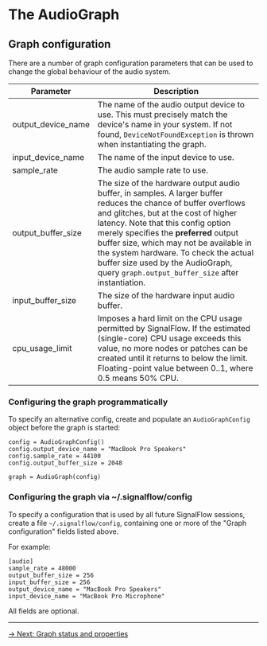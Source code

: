 # The AudioGraph

## Graph configuration

There are a number of graph configuration parameters that can be used to change the global behaviour of the audio system. 

| Parameter   | Description                                                                                                                                                                                                                                                                                                                                                                                                            |
|--------------------------------|------------------------------------------------------------------------------------------------------------------------------------------------------------------------------------------------------------------------------------------------------------------------------------------------------------------------------------------------------------------------------------------------------------------------|
| output_device_name             | The name of the audio output device to use. This must precisely match the device's name in your system. If not found, `DeviceNotFoundException` is thrown when instantiating the graph.                                                                                                                                                                                                                                |
| input_device_name              | The name of the input device to use.                                                                                                                                                                                                                                                                                                                                                                                   |
| sample_rate                    | The audio sample rate to use.                                                                                                                                                                                                                                                                                                                                                                                          |
| output_buffer_size             | The size of the hardware output audio buffer, in samples. A larger buffer reduces the chance of buffer overflows and glitches, but at the cost of higher latency. Note that this config option merely specifies the **preferred** output buffer size, which may not be available in the system hardware. To check the actual buffer size used by the AudioGraph, query `graph.output_buffer_size` after instantiation. |
| input_buffer_size              | The size of the hardware input audio buffer.                                                                                                                                                                                                                                                                                                                                                                           |
| cpu_usage_limit                | Imposes a hard limit on the CPU usage permitted by SignalFlow. If the estimated (single-core) CPU usage exceeds this value, no more nodes or patches can be created until it returns to below the limit. Floating-point value between 0..1, where 0.5 means 50% CPU.                                                                                                                                                   |

### Configuring the graph programmatically

To specify an alternative config, create and populate an `AudioGraphConfig` object before the graph is started:

```
config = AudioGraphConfig()
config.output_device_name = "MacBook Pro Speakers"
config.sample_rate = 44100
config.output_buffer_size = 2048

graph = AudioGraph(config)
```

### Configuring the graph via ~/.signalflow/config

To specify a configuration that is used by all future SignalFlow sessions, create a file `~/.signalflow/config`, containing one or more of the "Graph configuration" fields listed above.

For example:

```
[audio]
sample_rate = 48000
output_buffer_size = 256
input_buffer_size = 256
output_device_name = "MacBook Pro Speakers"
input_device_name = "MacBook Pro Microphone"
```

All fields are optional.

---

[→ Next: Graph status and properties](properties.md)

